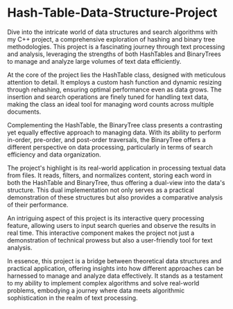 # Hash-Table-Data-Structure-Project

Dive into the intricate world of data structures and search algorithms with my C++ project, a comprehensive exploration of hashing and binary tree methodologies. This project is a fascinating journey through text processing and analysis, leveraging the strengths of both HashTables and BinaryTrees to manage and analyze large volumes of text data efficiently.

At the core of the project lies the HashTable class, designed with meticulous attention to detail. It employs a custom hash function and dynamic resizing through rehashing, ensuring optimal performance even as data grows. The insertion and search operations are finely tuned for handling text data, making the class an ideal tool for managing word counts across multiple documents.

Complementing the HashTable, the BinaryTree class presents a contrasting yet equally effective approach to managing data. With its ability to perform in-order, pre-order, and post-order traversals, the BinaryTree offers a different perspective on data processing, particularly in terms of search efficiency and data organization.

The project's highlight is its real-world application in processing textual data from files. It reads, filters, and normalizes content, storing each word in both the HashTable and BinaryTree, thus offering a dual-view into the data's structure. This dual implementation not only serves as a practical demonstration of these structures but also provides a comparative analysis of their performance.

An intriguing aspect of this project is its interactive query processing feature, allowing users to input search queries and observe the results in real time. This interactive component makes the project not just a demonstration of technical prowess but also a user-friendly tool for text analysis.

In essence, this project is a bridge between theoretical data structures and practical application, offering insights into how different approaches can be harnessed to manage and analyze data effectively. It stands as a testament to my ability to implement complex algorithms and solve real-world problems, embodying a journey where data meets algorithmic sophistication in the realm of text processing.
